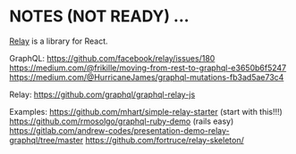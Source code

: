 # NOTES (NOT READY) ...

[Relay]() is a library for React.

GraphQL:
https://github.com/facebook/relay/issues/180
https://medium.com/@frikille/moving-from-rest-to-graphql-e3650b6f5247
https://medium.com/@HurricaneJames/graphql-mutations-fb3ad5ae73c4

Relay:
https://github.com/graphql/graphql-relay-js

Examples:
https://github.com/mhart/simple-relay-starter (start with this!!!)
https://github.com/rmosolgo/graphql-ruby-demo (rails easy)
https://gitlab.com/andrew-codes/presentation-demo-relay-graphql/tree/master
https://github.com/fortruce/relay-skeleton/
